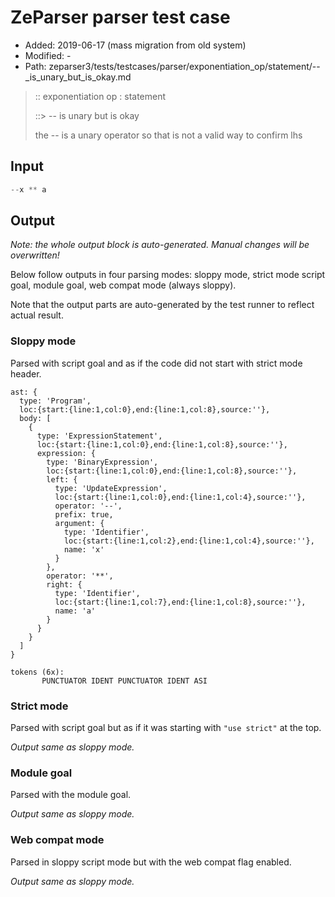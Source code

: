# ZeParser parser test case

- Added: 2019-06-17 (mass migration from old system)
- Modified: -
- Path: zeparser3/tests/testcases/parser/exponentiation_op/statement/--_is_unary_but_is_okay.md

> :: exponentiation op : statement
>
> ::> -- is unary but is okay
>
> the -- is a unary operator so that is not a valid way to confirm lhs

## Input

`````js
--x ** a
`````

## Output

_Note: the whole output block is auto-generated. Manual changes will be overwritten!_

Below follow outputs in four parsing modes: sloppy mode, strict mode script goal, module goal, web compat mode (always sloppy).

Note that the output parts are auto-generated by the test runner to reflect actual result.

### Sloppy mode

Parsed with script goal and as if the code did not start with strict mode header.

`````
ast: {
  type: 'Program',
  loc:{start:{line:1,col:0},end:{line:1,col:8},source:''},
  body: [
    {
      type: 'ExpressionStatement',
      loc:{start:{line:1,col:0},end:{line:1,col:8},source:''},
      expression: {
        type: 'BinaryExpression',
        loc:{start:{line:1,col:0},end:{line:1,col:8},source:''},
        left: {
          type: 'UpdateExpression',
          loc:{start:{line:1,col:0},end:{line:1,col:4},source:''},
          operator: '--',
          prefix: true,
          argument: {
            type: 'Identifier',
            loc:{start:{line:1,col:2},end:{line:1,col:4},source:''},
            name: 'x'
          }
        },
        operator: '**',
        right: {
          type: 'Identifier',
          loc:{start:{line:1,col:7},end:{line:1,col:8},source:''},
          name: 'a'
        }
      }
    }
  ]
}

tokens (6x):
       PUNCTUATOR IDENT PUNCTUATOR IDENT ASI
`````

### Strict mode

Parsed with script goal but as if it was starting with `"use strict"` at the top.

_Output same as sloppy mode._

### Module goal

Parsed with the module goal.

_Output same as sloppy mode._

### Web compat mode

Parsed in sloppy script mode but with the web compat flag enabled.

_Output same as sloppy mode._
